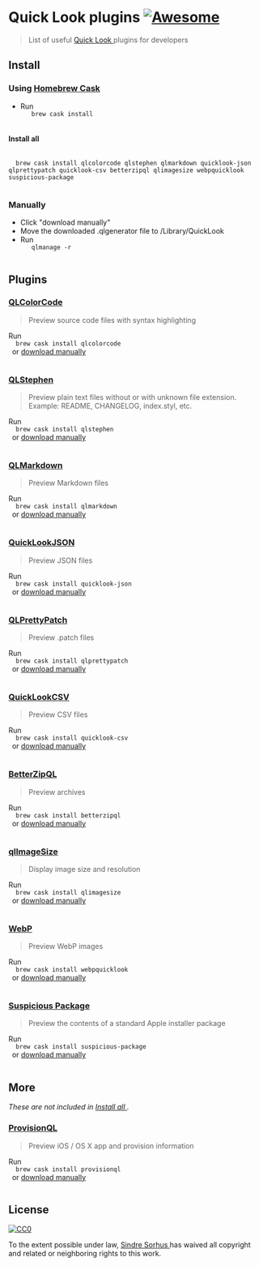 <h1>
 Quick Look plugins
 <a href="https://github.com/sindresorhus/awesome">
  <img alt="Awesome" src="https://cdn.rawgit.com/sindresorhus/awesome/d7305f38d29fed78fa85652e3a63e154dd8e8829/media/badge.svg"/>
 </a>
</h1>
<blockquote>
 <p>
  List of useful
  <a href="http://en.wikipedia.org/wiki/Quick_Look">
   Quick Look
  </a>
  plugins for developers
 </p>
</blockquote>
<h2>
 Install
</h2>
<h3>
 Using
 <a href="https://github.com/phinze/homebrew-cask">
  Homebrew Cask
 </a>
</h3>
<ul>
 <li>
  Run
  <code>
   brew cask install <package>
  </code>
 </li>
</ul>
<h4>
 Install all
</h4>
<p>
 <code>
  brew cask install qlcolorcode qlstephen qlmarkdown quicklook-json qlprettypatch quicklook-csv betterzipql qlimagesize webpquicklook suspicious-package
 </code>
</p>
<h3>
 Manually
</h3>
<ul>
 <li>
  Click "download manually"
 </li>
 <li>
  Move the downloaded .qlgenerator file to /Library/QuickLook
 </li>
 <li>
  Run
  <code>
   qlmanage -r
  </code>
 </li>
</ul>
<h2>
 Plugins
</h2>
<h3>
 <a href="https://code.google.com/p/qlcolorcode/">
  QLColorCode
 </a>
</h3>
<blockquote>
 <p>
  Preview source code files with syntax highlighting
 </p>
</blockquote>
<p>
 Run
 <code>
  brew cask install qlcolorcode
 </code>
 or
 <a href="https://qlcolorcode.googlecode.com/files/QLColorCode-2.0.2.tgz">
  download manually
 </a>
</p>
<p>
 <a href="https://code.google.com/p/qlcolorcode/">
  <img alt="" src="screenshots/QLColorCode.png"/>
 </a>
</p>
<h3>
 <a href="https://github.com/whomwah/qlstephen">
  QLStephen
 </a>
</h3>
<blockquote>
 <p>
  Preview plain text files without or with unknown file extension. Example: README, CHANGELOG, index.styl, etc.
 </p>
</blockquote>
<p>
 Run
 <code>
  brew cask install qlstephen
 </code>
 or
 <a href="https://github.com/whomwah/qlstephen/releases">
  download manually
 </a>
</p>
<p>
 <a href="https://github.com/whomwah/qlstephen">
  <img alt="" src="screenshots/QLStephen.png"/>
 </a>
</p>
<h3>
 <a href="https://github.com/toland/qlmarkdown">
  QLMarkdown
 </a>
</h3>
<blockquote>
 <p>
  Preview Markdown files
 </p>
</blockquote>
<p>
 Run
 <code>
  brew cask install qlmarkdown
 </code>
 or
 <a href="https://github.com/downloads/toland/qlmarkdown/QLMarkdown-1.3.zip">
  download manually
 </a>
</p>
<p>
 <a href="https://github.com/toland/qlmarkdown">
  <img alt="" src="screenshots/QLMarkdown.png"/>
 </a>
</p>
<h3>
 <a href="http://www.sagtau.com/quicklookjson.html">
  QuickLookJSON
 </a>
</h3>
<blockquote>
 <p>
  Preview JSON files
 </p>
</blockquote>
<p>
 Run
 <code>
  brew cask install quicklook-json
 </code>
 or
 <a href="http://www.sagtau.com/media/QuickLookJSON.qlgenerator.zip">
  download manually
 </a>
</p>
<p>
 <a href="http://www.sagtau.com/quicklookjson.html">
  <img alt="" src="screenshots/QuickLookJSON.png"/>
 </a>
</p>
<h3>
 <a href="https://github.com/atnan/QLPrettyPatch">
  QLPrettyPatch
 </a>
</h3>
<blockquote>
 <p>
  Preview .patch files
 </p>
</blockquote>
<p>
 Run
 <code>
  brew cask install qlprettypatch
 </code>
 or
 <a href="https://github.com/atnan/QLPrettyPatch/releases">
  download manually
 </a>
</p>
<p>
 <a href="https://github.com/atnan/QLPrettyPatch">
  <img alt="" src="screenshots/QLPrettyPatch.png"/>
 </a>
</p>
<h3>
 <a href="https://github.com/p2/quicklook-csv">
  QuickLookCSV
 </a>
</h3>
<blockquote>
 <p>
  Preview CSV files
 </p>
</blockquote>
<p>
 Run
 <code>
  brew cask install quicklook-csv
 </code>
 or
 <a href="http://quicklook-csv.googlecode.com/files/QuickLookCSV.dmg">
  download manually
 </a>
</p>
<p>
 <a href="https://github.com/p2/quicklook-csv">
  <img alt="" src="screenshots/QuickLookCSV.png"/>
 </a>
</p>
<h3>
 <a href="http://macitbetter.com/BetterZip-Quick-Look-Generator/">
  BetterZipQL
 </a>
</h3>
<blockquote>
 <p>
  Preview archives
 </p>
</blockquote>
<p>
 Run
 <code>
  brew cask install betterzipql
 </code>
 or
 <a href="http://macitbetter.com/BetterZipQL.zip">
  download manually
 </a>
</p>
<p>
 <a href="http://macitbetter.com/BetterZip-Quick-Look-Generator/">
  <img alt="" src="screenshots/BetterZipQL.png"/>
 </a>
</p>
<h3>
 <a href="https://github.com/Nyx0uf/qlImageSize">
  qlImageSize
 </a>
</h3>
<blockquote>
 <p>
  Display image size and resolution
 </p>
</blockquote>
<p>
 Run
 <code>
  brew cask install qlimagesize
 </code>
 or
 <a href="https://github.com/Nyx0uf/qlImageSize#installation">
  download manually
 </a>
</p>
<p>
 <a href="https://github.com/Nyx0uf/qlImageSize">
  <img alt="" src="screenshots/qlImageSize.png"/>
 </a>
</p>
<h3>
 <a href="https://github.com/dchest/webp-quicklook">
  WebP
 </a>
</h3>
<blockquote>
 <p>
  Preview WebP images
 </p>
</blockquote>
<p>
 Run
 <code>
  brew cask install webpquicklook
 </code>
 or
 <a href="https://github.com/dchest/webp-quicklook/releases">
  download manually
 </a>
</p>
<p>
 <a href="https://github.com/dchest/webp-quicklook">
  <img alt="" src="screenshots/WebP.png"/>
 </a>
</p>
<h3>
 <a href="http://www.mothersruin.com/software/SuspiciousPackage/">
  Suspicious Package
 </a>
</h3>
<blockquote>
 <p>
  Preview the contents of a standard Apple installer package
 </p>
</blockquote>
<p>
 Run
 <code>
  brew cask install suspicious-package
 </code>
 or
 <a href="http://www.mothersruin.com/software/downloads/SuspiciousPackage.pkg">
  download manually
 </a>
</p>
<p>
 <a href="http://www.mothersruin.com/software/SuspiciousPackage/">
  <img alt="" src="screenshots/SuspiciousPackage.png"/>
 </a>
</p>
<h2>
 More
</h2>
<p>
 <em>
  These are not included in
  <a href="#install-all">
   Install all
  </a>
  .
 </em>
</p>
<h3>
 <a href="https://github.com/ealeksandrov/ProvisionQL">
  ProvisionQL
 </a>
</h3>
<blockquote>
 <p>
  Preview iOS / OS X app and provision information
 </p>
</blockquote>
<p>
 Run
 <code>
  brew cask install provisionql
 </code>
 or
 <a href="https://github.com/ealeksandrov/ProvisionQL/releases">
  download manually
 </a>
</p>
<p>
 <a href="https://github.com/ealeksandrov/ProvisionQL">
  <img alt="" src="screenshots/ProvisionQL.png"/>
 </a>
</p>
<h2>
 License
</h2>
<p>
 <a href="https://creativecommons.org/publicdomain/zero/1.0/">
  <img alt="CC0" src="http://mirrors.creativecommons.org/presskit/buttons/88x31/svg/cc-zero.svg"/>
 </a>
</p>
<p>
 To the extent possible under law,
 <a href="http://sindresorhus.com">
  Sindre Sorhus
 </a>
 has waived all copyright and related or neighboring rights to this work.
</p>
